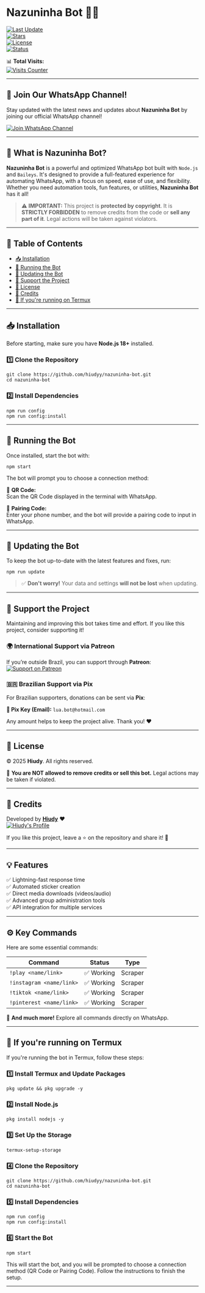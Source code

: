 # **Nazuninha Bot 🤖🚀**  
[![Last Update](https://img.shields.io/github/last-commit/hiudyy/nazuninha-bot)](https://github.com/hiudyy/nazuninha-bot)  
[![Stars](https://img.shields.io/github/stars/hiudyy/nazuninha-bot?color=yellow&label=Favorites&style=for-the-badge)](https://github.com/hiudyy/nazuninha-bot/stargazers)  
[![License](https://img.shields.io/badge/license-Copyright-red?style=for-the-badge)](LICENSE)  
[![Status](https://img.shields.io/badge/STATUS-ACTIVE-success?style=for-the-badge)](#)  

📊 **Total Visits:**  
[![Visits Counter](https://count.getloli.com/@nazuninha-bot?name=nazuninha-bot&theme=booru-lewd&padding=8&offset=0&align=top&scale=2&pixelated=1&darkmode=1)](#)  

---  

## 📢 **Join Our WhatsApp Channel!**  

Stay updated with the latest news and updates about **Nazuninha Bot** by joining our official WhatsApp channel!  

[![Join WhatsApp Channel](https://img.shields.io/badge/Join-WhatsApp-green?style=for-the-badge&logo=whatsapp)](https://whatsapp.com/channel/0029Vb6bZMrEQIaq4jzEPv40)

---

## 🤖 **What is Nazuninha Bot?**  

**Nazuninha Bot** is a powerful and optimized WhatsApp bot built with `Node.js` and `Baileys`. It's designed to provide a full-featured experience for automating WhatsApp, with a focus on speed, ease of use, and flexibility. Whether you need automation tools, fun features, or utilities, **Nazuninha Bot** has it all!  

> ⚠️ **IMPORTANT:** This project is **protected by copyright**. It is **STRICTLY FORBIDDEN** to remove credits from the code or **sell any part of it**. Legal actions will be taken against violators.  

---  

## 📜 **Table of Contents**  
- [📥 Installation](#-installation)  
- [🚀 Running the Bot](#-running-the-bot)  
- [🔄 Updating the Bot](#-updating-the-bot)  
- [💖 Support the Project](#-support-the-project)  
- [📜 License](#-license)  
- [👤 Credits](#-credits)  
- [📱 If you're running on Termux](#-if-youre-running-on-termux)  

---  

## 📥 **Installation**  

Before starting, make sure you have **Node.js 18+** installed.  

### **1️⃣ Clone the Repository**  
```
git clone https://github.com/hiudyy/nazuninha-bot.git  
cd nazuninha-bot  
```

### **2️⃣ Install Dependencies**  
```
npm run config  
npm run config:install  
```

---  

## 🚀 **Running the Bot**  

Once installed, start the bot with:  

```
npm start  
```

The bot will prompt you to choose a connection method:  

🔹 **QR Code:**  
Scan the QR Code displayed in the terminal with WhatsApp.  

🔹 **Pairing Code:**  
Enter your phone number, and the bot will provide a pairing code to input in WhatsApp.  

---  

## 🔄 **Updating the Bot**  

To keep the bot up-to-date with the latest features and fixes, run:  

```
npm run update  
```

> ✅ **Don't worry!** Your data and settings **will not be lost** when updating.  

---  

## 💖 **Support the Project**  

Maintaining and improving this bot takes time and effort. If you like this project, consider supporting it!  

### 🌍 **International Support via Patreon**  
If you’re outside Brazil, you can support through **Patreon**:  
[![Support on Patreon](https://img.shields.io/badge/Support-Patreon-orange?style=for-the-badge&logo=patreon)](https://patreon.com/hiudyy)  

### 🇧🇷 **Brazilian Support via Pix**  
For Brazilian supporters, donations can be sent via **Pix**:  

**🔹 Pix Key (Email):** `lua.bot@hotmail.com`  

Any amount helps to keep the project alive. Thank you! ❤️  

---  

## 📜 **License**  

© 2025 **Hiudy**. All rights reserved.  

🚨 **You are NOT allowed to remove credits or sell this bot.** Legal actions may be taken if violated.  

---  

## 👤 **Credits**  

Developed by [**Hiudy**](https://github.com/hiudyy) ❤️  
[![Hiudy's Profile](https://github-readme-stats.vercel.app/api?username=hiudyy&show_icons=true&theme=dracula&locale=pt-br)](https://github.com/hiudyy)  

If you like this project, leave a ⭐ on the repository and share it! 🚀  

---  

## 💡 **Features**  
✅ Lightning-fast response time  
✅ Automated sticker creation  
✅ Direct media downloads (videos/audio)  
✅ Advanced group administration tools  
✅ API integration for multiple services  

---

## ⚙️ **Key Commands**  
Here are some essential commands:

| **Command**               | **Status**     | **Type**   |
|---------------------------|----------------|------------|
| `!play <name/link>`        | ✅ Working     | Scraper    |
| `!instagram <name/link>`   | ✅ Working     | Scraper    |
| `!tiktok <name/link>`      | ✅ Working     | Scraper    |
| `!pinterest <name/link>`   | ✅ Working     | Scraper    |

📌 **And much more!** Explore all commands directly on WhatsApp.

---

## 📱 **If you're running on Termux**  

If you're running the bot in Termux, follow these steps:

### **1️⃣ Install Termux and Update Packages**  
```
pkg update && pkg upgrade -y
```

### **2️⃣ Install Node.js**  
```
pkg install nodejs -y
```

### **3️⃣ Set Up the Storage**  
```
termux-setup-storage
```

### **4️⃣ Clone the Repository**  
```
git clone https://github.com/hiudyy/nazuninha-bot.git
cd nazuninha-bot
```

### **5️⃣ Install Dependencies**  
```
npm run config  
npm run config:install
```

### **6️⃣ Start the Bot**  
```
npm start
```

This will start the bot, and you will be prompted to choose a connection method (QR Code or Pairing Code). Follow the instructions to finish the setup.

---